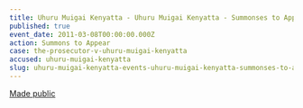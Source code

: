 ```yaml
---
title: Uhuru Muigai Kenyatta - Uhuru Muigai Kenyatta - Summonses to Appear
published: true
event_date: 2011-03-08T00:00:00.000Z
action: Summons to Appear
case: the-prosecutor-v-uhuru-muigai-kenyatta
accused: uhuru-muigai-kenyatta
slug: uhuru-muigai-kenyatta-events-uhuru-muigai-kenyatta-summonses-to-appear
---
```



[Made public](http://www.icc-cpi.int/iccdocs/doc/doc1037052.pdf)